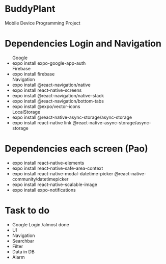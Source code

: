 # BuddyPlant
Mobile Device Programming Project 

# Dependencies Login and Navigation
<ul>
  Google
  <li>expo install expo-google-app-auth</li>
  Firebase
  <li>expo install firebase</li>
  Navigation
  <li>expo install @react-navigation/native</li>
  <li>expo install react-native-screens</li>
  <li>expo install @react-navigation/native-stack</li>
  <li>expo install @react-navigation/bottom-tabs</li>
  <li>expo install @expo/vector-icons</li>
  LocalStorage
  <li>expo install @react-native-async-storage/async-storage</li>
  <li>expo install react-native link @react-native-async-storage/async-storage</li>
</ul>

# Dependencies each screen (Pao)
<ul>
  <li>expo install react-native-elements</li>
  <li>expo install react-native-safe-area-context</li>
  <li>expo install react-native-modal-datetime-picker @react-native-community/datetimepicker</li>
  <li>expo install react-native-scalable-image</li>
  <li>expo install expo-notifications</li>
</ul>

# Task to do
<ul>
  <li>Google Login <span>/almost done</span></li>
  <li>UI</li>
  <li>Navigation</li>
  <li>Searchbar</li>
  <li>Filter</li>
  <li>Data in DB</li>
  <li>Alarm</li>
</ul>
